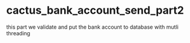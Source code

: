 # cactus_bank_account_send_part2
this part we validate and put the bank account to database with mutli threading
